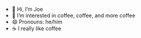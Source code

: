 - 👋 Hi, I’m Joe
- 👀 I’m interested in coffee, coffee, and more coffee
- 😄 Pronouns: he/him
- ☕ I really like coffee
<!---
jpestovich-cpr/jpestovich-cpr is a ✨ special ✨ repository because its `README.md` (this file) appears on your GitHub profile.
You can click the Preview link to take a look at your changes.
--->
